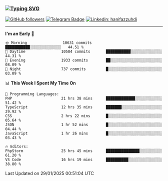### [![Typing SVG](https://readme-typing-svg.herokuapp.com?font=lato&size=22&lines=Hi+There+👋)](https://git.io/typing-svg) 

[![GitHub followers](https://img.shields.io/github/followers/hanifazzuhdi?label=Follow&style=social)](https://github.com/hanifazzuhdi/?tab=follow) 
[![Telegram Badge](https://img.shields.io/badge/-hanif0198-blue?style=social&logo=telegram&link=https://www.t.me/hanif0198/)](https://www.t.me/hanif0198/) 
[![Linkedin: hanifazzuhdi](https://img.shields.io/badge/-hanifazzuhdi-blue?style=flat-square&logo=Linkedin&logoColor=white&link=https://www.linkedin.com/in/hanif-az-zuhdi-69688019b/)](https://www.linkedin.com/in/hanif-az-zuhdi-69688019b/) 

<hr/>

<!--START_SECTION:waka-->
**I'm an Early 🐤** 

```text
🌞 Morning                10631 commits       ███████████░░░░░░░░░░░░░░   44.51 % 
🌆 Daytime                10584 commits       ███████████░░░░░░░░░░░░░░   44.31 % 
🌃 Evening                1933 commits        ██░░░░░░░░░░░░░░░░░░░░░░░   08.09 % 
🌙 Night                  737 commits         █░░░░░░░░░░░░░░░░░░░░░░░░   03.09 % 
```


📊 **This Week I Spent My Time On** 

```text
💬 Programming Languages: 
PHP                      21 hrs 38 mins      █████████████░░░░░░░░░░░░   51.42 % 
TypeScript               12 hrs 35 mins      ███████░░░░░░░░░░░░░░░░░░   29.92 % 
CSS                      2 hrs 22 mins       █░░░░░░░░░░░░░░░░░░░░░░░░   05.64 % 
JSON                     1 hr 52 mins        █░░░░░░░░░░░░░░░░░░░░░░░░   04.44 % 
JavaScript               1 hr 26 mins        █░░░░░░░░░░░░░░░░░░░░░░░░   03.43 % 

🔥 Editors: 
PhpStorm                 25 hrs 45 mins      ███████████████░░░░░░░░░░   61.20 % 
VS Code                  16 hrs 19 mins      ██████████░░░░░░░░░░░░░░░   38.80 % 
```


 Last Updated on 29/01/2025 00:51:04 UTC
<!--END_SECTION:waka-->
